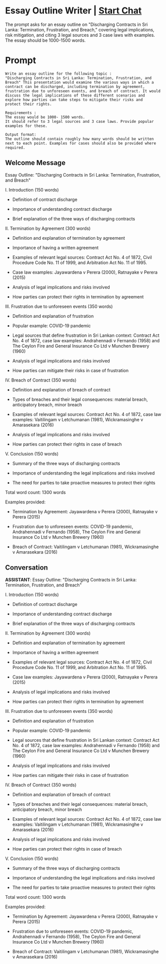 

# Essay Outline Writer | [Start Chat](https://gptcall.net/chat.html?data=%7B%22contact%22%3A%7B%22id%22%3A%22yY0xxrsqzkF-Ywtxl346w%22%2C%22flow%22%3Atrue%7D%7D)
The prompt asks for an essay outline on "Discharging Contracts in Sri Lanka: Termination, Frustration, and Breach," covering legal implications, risk mitigation, and citing 3 legal sources and 3 case laws with examples. The essay should be 1000-1500 words.

# Prompt

```
Write an essay outline for the following topic :
"Discharging Contracts in Sri Lanka: Termination, Frustration, and Breach" This presentation would examine the various ways in which a contract can be discharged, including termination by agreement, frustration due to unforeseen events, and breach of contract. It would discuss the legal implications of these different scenarios and explore how parties can take steps to mitigate their risks and protect their rights.

Requirements : 
The essay would be 1000- 1500 words. 
It should refer to 3 legal sources and 3 case laws. Provide popular examples for these.

Output format:
The outline should contain roughly how many words should be written next to each point. Examples for cases should also be provided where required.
```

## Welcome Message
Essay Outline: "Discharging Contracts in Sri Lanka: Termination, Frustration, and Breach"



I. Introduction (150 words)

- Definition of contract discharge

- Importance of understanding contract discharge

- Brief explanation of the three ways of discharging contracts



II. Termination by Agreement (300 words)

- Definition and explanation of termination by agreement

- Importance of having a written agreement

- Examples of relevant legal sources: Contract Act No. 4 of 1872, Civil Procedure Code No. 11 of 1999, and Arbitration Act No. 11 of 1995.

- Case law examples: Jayawardena v Perera (2000), Ratnayake v Perera (2015)

- Analysis of legal implications and risks involved

- How parties can protect their rights in termination by agreement



III. Frustration due to unforeseen events (350 words)

- Definition and explanation of frustration

- Popular example: COVID-19 pandemic

- Legal sources that define frustration in Sri Lankan context: Contract Act No. 4 of 1872, case law examples: Andrahennadi v Fernando (1958) and The Ceylon Fire and General Insurance Co Ltd v Munchen Brewery (1960)

- Analysis of legal implications and risks involved

- How parties can mitigate their risks in case of frustration



IV. Breach of Contract (350 words)

- Definition and explanation of breach of contract

- Types of breaches and their legal consequences: material breach, anticipatory breach, minor breach

- Examples of relevant legal sources: Contract Act No. 4 of 1872, case law examples: Vaitilingam v Letchumanan (1981), Wickramasinghe v Amarasekara (2016)

- Analysis of legal implications and risks involved

- How parties can protect their rights in case of breach



V. Conclusion (150 words)

- Summary of the three ways of discharging contracts

- Importance of understanding the legal implications and risks involved

- The need for parties to take proactive measures to protect their rights



Total word count: 1300 words



Examples provided:

- Termination by Agreement: Jayawardena v Perera (2000), Ratnayake v Perera (2015)

- Frustration due to unforeseen events: COVID-19 pandemic, Andrahennadi v Fernando (1958), The Ceylon Fire and General Insurance Co Ltd v Munchen Brewery (1960)

- Breach of Contract: Vaitilingam v Letchumanan (1981), Wickramasinghe v Amarasekara (2016)

## Conversation

**ASSISTANT**: Essay Outline: "Discharging Contracts in Sri Lanka: Termination, Frustration, and Breach"



I. Introduction (150 words)

- Definition of contract discharge

- Importance of understanding contract discharge

- Brief explanation of the three ways of discharging contracts



II. Termination by Agreement (300 words)

- Definition and explanation of termination by agreement

- Importance of having a written agreement

- Examples of relevant legal sources: Contract Act No. 4 of 1872, Civil Procedure Code No. 11 of 1999, and Arbitration Act No. 11 of 1995.

- Case law examples: Jayawardena v Perera (2000), Ratnayake v Perera (2015)

- Analysis of legal implications and risks involved

- How parties can protect their rights in termination by agreement



III. Frustration due to unforeseen events (350 words)

- Definition and explanation of frustration

- Popular example: COVID-19 pandemic

- Legal sources that define frustration in Sri Lankan context: Contract Act No. 4 of 1872, case law examples: Andrahennadi v Fernando (1958) and The Ceylon Fire and General Insurance Co Ltd v Munchen Brewery (1960)

- Analysis of legal implications and risks involved

- How parties can mitigate their risks in case of frustration



IV. Breach of Contract (350 words)

- Definition and explanation of breach of contract

- Types of breaches and their legal consequences: material breach, anticipatory breach, minor breach

- Examples of relevant legal sources: Contract Act No. 4 of 1872, case law examples: Vaitilingam v Letchumanan (1981), Wickramasinghe v Amarasekara (2016)

- Analysis of legal implications and risks involved

- How parties can protect their rights in case of breach



V. Conclusion (150 words)

- Summary of the three ways of discharging contracts

- Importance of understanding the legal implications and risks involved

- The need for parties to take proactive measures to protect their rights



Total word count: 1300 words



Examples provided:

- Termination by Agreement: Jayawardena v Perera (2000), Ratnayake v Perera (2015)

- Frustration due to unforeseen events: COVID-19 pandemic, Andrahennadi v Fernando (1958), The Ceylon Fire and General Insurance Co Ltd v Munchen Brewery (1960)

- Breach of Contract: Vaitilingam v Letchumanan (1981), Wickramasinghe v Amarasekara (2016)


